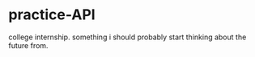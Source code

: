 # practice-API
college internship. something i should probably start thinking about the future from.
